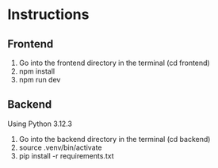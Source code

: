 # Instructions

## Frontend

1. Go into the frontend directory in the terminal (cd frontend)
2. npm install
3. npm run dev

## Backend 

Using Python 3.12.3

1. Go into the backend directory in the terminal (cd backend)
2. source .venv/bin/activate
3. pip install -r requirements.txt